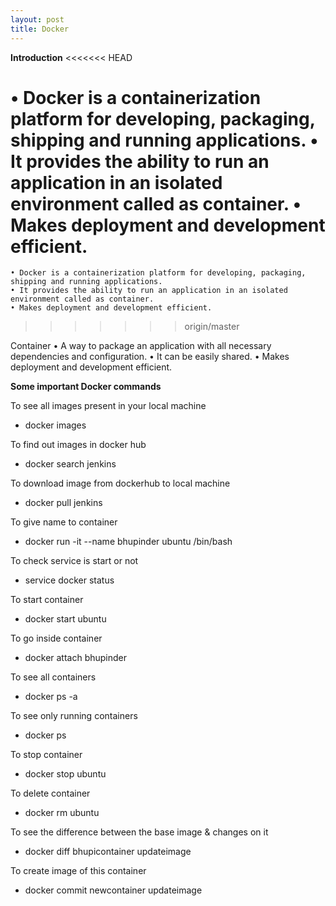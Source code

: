 ```yaml
---
layout: post
title: Docker
---
```

**Introduction**
<<<<<<< HEAD

• Docker is a containerization platform for developing, packaging, shipping and running applications.
• It provides the ability to run an application in an isolated environment called as container.
• Makes deployment and development efficient.
=======
    • Docker is a containerization platform for developing, packaging, shipping and running applications.
    • It provides the ability to run an application in an isolated environment called as container.
    • Makes deployment and development efficient.
>>>>>>> origin/master

Container
• A way to package an application with all necessary dependencies and configuration.
• It can be easily shared.
• Makes deployment and development efficient.

**Some important Docker commands**

To see all images present in your local machine
- docker images

To find out images in docker hub
- docker search jenkins

To download image from dockerhub to local machine
- docker pull jenkins

To give name to container
- docker run -it --name bhupinder ubuntu /bin/bash

To check service is start or not
- service docker status

To start container
- docker start ubuntu

To go inside container
- docker attach bhupinder

To see all containers
- docker ps -a

To see only running containers
- docker ps

To stop container
- docker stop ubuntu

To delete container
- docker rm ubuntu

To see the difference between the base image & changes on it
- docker diff bhupicontainer updateimage

To create image of this container
- docker commit newcontainer updateimage